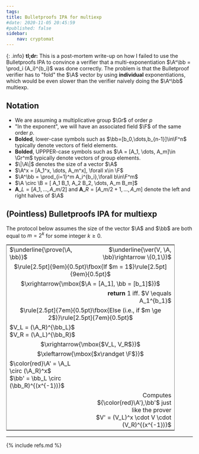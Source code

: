 ```yaml
---
tags:
title: Bulletproofs IPA for multiexp
#date: 2020-11-05 20:45:59
#published: false
sidebar:
    nav: cryptomat
---
```


<!-- Here you can define LaTeX macros -->
<div style="display: none;">$
\def\prove{\mathsf{Prove}}
\def\ver{\mathsf{Ver}}
\def\A{\mathbf{A}}
\def\B{\mathbf{B}}
\def\bb{\mathbf{b}}
$</div>

{: .info}
**tl;dr:** This is a post-mortem write-up on how I failed to use the Bulletproofs IPA to convince a verifier that a multi-exponentiation $\A^\bb = \prod_i (A_i)^{b_i}$ was done correctly.
The problem is that the Bulletproof verifier has to "fold" the $\A$ vector by using **individual** exponentiations, which would be even slower than the verifier naively doing the $\A^\bb$ multiexp.

<!--more-->

## Notation

 - We are assuming a multiplicative group $\Gr$ of order $p$
 - "In the exponent", we will have an associated field $\F$ of the same order $p$.
 - **Bolded**, lower-case symbols such as $\bb=[b_0,\dots,b_{n-1}]\in\F^n$ typically denote vectors of field elements.
 - **Bolded**, UPPPER-case symbols such as $\A = [A_1, \dots, A_m]\in \Gr^m$ typically denote vectors of group elements.
 - $\|\A\|$ denotes the size of a vector $\A$
 - $\A^x = [A_1^x, \dots, A_m^x], \forall x\in \F$
 - $\A^\bb = \prod_{i=1}^m A_i^{b_i},\forall b\in\F^m$
 - $\A \circ \B = [ A_1 B_1, A_2 B_2, \dots, A_m B_m]$
 - $\textbf{A}\_L=[A\_1,\dots,A\_{m/2}]$ and $\textbf{A}\_R=[A\_{m/2+1},\dots, A\_m]$ denote the left and right halves of $\A$

## (Pointless) Bulletproofs IPA for multiexp

The protocol below assumes the size of the vector $\A$ and $\bb$ are both equal to $m = 2^k$ for some integer $k \ge 0$.

<table style="border-collapse: collapse; border: 1px solid grey; table-layout: fixed; width: 455px;">
<tr><td style="border: none;">
  $\underline{\prove(\A, \bb)}$
</td><td style="border: none; text-align: right;">
  $\underline{\ver(V, \A, \bb)\rightarrow \{0,1\}}$
</td></tr>

<tr><td style="border: none; text-align: center;" colspan="2">
  $\rule[2.5pt]{9em}{0.5pt}\fbox{If $m = 1$}\rule[2.5pt]{9em}{0.5pt}$
</td></tr>

<tr><td style="border: none; text-align: center;" colspan="2">
  $\xrightarrow{\mbox{$\A = [A_1], \bb = [b_1]$}}$
</td></tr>

<tr><td style="border: none;"></td><td style="border: none; text-align: right;">
  <b>return</b> 1 iff. $V \equals A_1^{b_1}$
</td></tr>

<tr><td style="border: none; text-align: center;" colspan="2">
  $\rule[2.5pt]{7em}{0.5pt}\fbox{Else (i.e., if $m \ge 2$)}\rule[2.5pt]{7em}{0.5pt}$
</td></tr>

<tr><td style="border: none;">
  $V_L = (\A_R)^{\bb_L}$<br />
  $V_R = (\A_L)^{\bb_R}$
</td><td style="border: none;"></td></tr>

<tr><td style="border: none; text-align: center;" colspan="2">
  $\xrightarrow{\mbox{$V_L, V_R$}}$
</td></tr>

<tr><td style="border: none; text-align: center;" colspan="2">
  $\xleftarrow{\mbox{$x\randget \F$}}$
</td></tr>

<tr><td style="border: none;">
  $\color{red}\A' = \A_L \circ (\A_R)^x$<br />
  $\bb' = \bb_L \circ (\bb_R)^{(x^{-1})}$
</td><td style="border: none;"></td></tr>

<tr><td style="border: none;"></td><td style="border: none; text-align: right;">
  Computes ${\color{red}\A'},\bb'$ just like the prover<br />
  $V' = (V_L)^x \cdot V \cdot (V_R)^{(x^{-1})}$
</td></tr>
</table>

---

{% include refs.md %}
